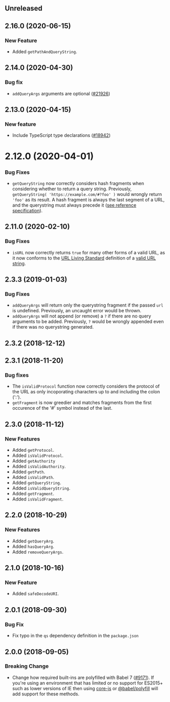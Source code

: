 <!-- Learn how to maintain this file at https://github.com/WordPress/gutenberg/tree/master/packages#maintaining-changelogs. -->

## Unreleased

## 2.16.0 (2020-06-15)

### New Feature

-   Added `getPathAndQueryString`.

## 2.14.0 (2020-04-30)

### Bug fix

-   `addQueryArgs` arguments are optional ([#21926](https://github.com/WordPress/gutenberg/pull/21926))

## 2.13.0 (2020-04-15)

### New feature

-   Include TypeScript type declarations ([#18942](https://github.com/WordPress/gutenberg/pull/18942))

# 2.12.0 (2020-04-01)

### Bug Fixes

-   `getQueryString` now correctly considers hash fragments when considering whether to return a query string. Previously, `getQueryString( 'https://example.com/#?foo' )` would wrongly return `'foo'` as its result. A hash fragment is always the last segment of a URL, and the querystring must always precede it ([see reference specification](https://url.spec.whatwg.org/#absolute-url-with-fragment-string)).

## 2.11.0 (2020-02-10)

### Bug Fixes

-   `isURL` now correctly returns `true` for many other forms of a valid URL, as it now conforms to the [URL Living Standard](https://url.spec.whatwg.org/) definition of a [valid URL string](https://url.spec.whatwg.org/#valid-url-string).

## 2.3.3 (2019-01-03)

### Bug Fixes

-   `addQueryArgs` will return only the querystring fragment if the passed `url` is undefined. Previously, an uncaught error would be thrown.
-   `addQueryArgs` will not append (or remove) a `?` if there are no query arguments to be added. Previously, `?` would be wrongly appended even if there was no querystring generated.

## 2.3.2 (2018-12-12)

## 2.3.1 (2018-11-20)

### Bug fixes

-   The `isValidProtocol` function now correctly considers the protocol of the URL as only incoporating characters up to and including the colon (':').
-   `getFragment` is now greedier and matches fragments from the first occurence of the '#' symbol instead of the last.

## 2.3.0 (2018-11-12)

### New Features

-   Added `getProtocol`.
-   Added `isValidProtocol`.
-   Added `getAuthority`
-   Added `isValidAuthority`.
-   Added `getPath`.
-   Added `isValidPath`.
-   Added `getQueryString`.
-   Added `isValidQueryString`.
-   Added `getFragment`.
-   Added `isValidFragment`.

## 2.2.0 (2018-10-29)

### New Features

-   Added `getQueryArg`.
-   Added `hasQueryArg`.
-   Added `removeQueryArgs`.

## 2.1.0 (2018-10-16)

### New Feature

-   Added `safeDecodeURI`.

## 2.0.1 (2018-09-30)

### Bug Fix

-   Fix typo in the `qs` dependency definition in the `package.json`

## 2.0.0 (2018-09-05)

### Breaking Change

-   Change how required built-ins are polyfilled with Babel 7 ([#9171](https://github.com/WordPress/gutenberg/pull/9171)). If you're using an environment that has limited or no support for ES2015+ such as lower versions of IE then using [core-js](https://github.com/zloirock/core-js) or [@babel/polyfill](https://babeljs.io/docs/en/next/babel-polyfill) will add support for these methods.
